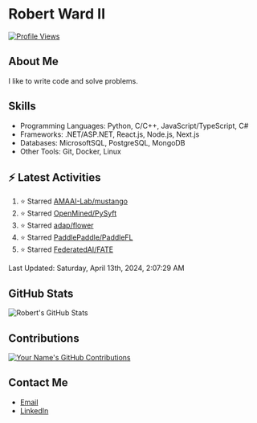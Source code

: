 
# Robert Ward II

[![Profile Views](https://komarev.com/ghpvc/?username=Robert-W-Ward)](https://github.com/Robert-W-Ward)

## About Me
I like to write code and solve problems.

## Skills
- Programming Languages: Python, C/C++, JavaScript/TypeScript, C#
- Frameworks: .NET/ASP.NET, React.js, Node.js, Next.js
- Databases: MicrosoftSQL, PostgreSQL, MongoDB
- Other Tools: Git, Docker, Linux

## :zap: Latest Activities
<!--RECENT_ACTIVITY:start-->
1. ⭐ Starred [AMAAI-Lab/mustango](https://github.com/AMAAI-Lab/mustango)
2. ⭐ Starred [OpenMined/PySyft](https://github.com/OpenMined/PySyft)
3. ⭐ Starred [adap/flower](https://github.com/adap/flower)
4. ⭐ Starred [PaddlePaddle/PaddleFL](https://github.com/PaddlePaddle/PaddleFL)
5. ⭐ Starred [FederatedAI/FATE](https://github.com/FederatedAI/FATE)
<!--RECENT_ACTIVITY:end-->

<!--RECENT_ACTIVITY:last_update-->
Last Updated: Saturday, April 13th, 2024, 2:07:29 AM
<!--RECENT_ACTIVITY:last_update_end-->

<!--END_SECTIN:activity-->
## GitHub Stats
![Robert's GitHub Stats](https://github-readme-stats.vercel.app/api?username=Robert-W-Ward&show_icons=true&theme=radical)

## Contributions
[![Your Name's GitHub Contributions](https://github-readme-streak-stats.herokuapp.com/?user=Robert-W-Ward&theme=radical)](https://github.com/your-username)

## Contact Me
- [Email](mailto:robertwesleyward2019@gmail.com)
- [LinkedIn](https://linkedin.com/in/https://www.linkedin.com/in/robert-ward-ii/)
